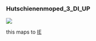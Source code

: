 ### Hutschienenmoped\_3\_DI\_UP

![](https://user-images.githubusercontent.com/69573151/210793864-d83c7d41-e357-4b48-90c1-b14efeba86e7.png)

this maps to [IE](../IE)
